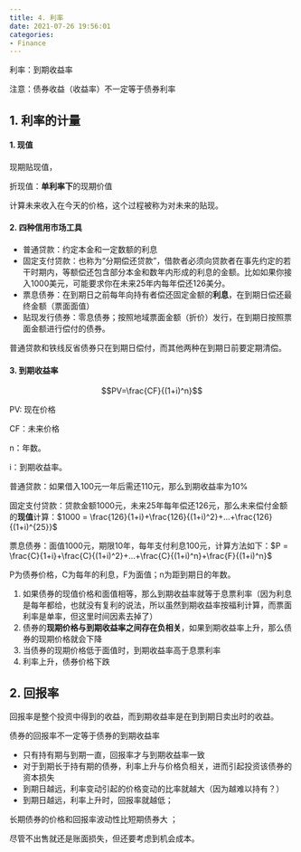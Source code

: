 ```yaml
---
title: 4. 利率
date: 2021-07-26 19:56:01
categories:
- Finance
---
```

利率：到期收益率

注意：债券收益（收益率）不一定等于债券利率



## 1. 利率的计量

#### 1. 现值

现期贴现值，

折现值：**单利率下**的现期价值

计算未来收入在今天的价格，这个过程被称为对未来的贴现。

#### 2. 四种信用市场工具

- 普通贷款：约定本金和一定数额的利息
- 固定支付贷款：也称为“分期偿还贷款”，借款者必须向贷款者在事先约定的若干时期内，等额偿还包含部分本金和数年内形成的利息的金额。比如如果你接入1000美元，可能要求你在未来25年内每年偿还126美分。
- 票息债券：在到期日之前每年向持有者偿还固定金额的**利息**，在到期日偿还最终金额（票面面值）
- 贴现发行债券：零息债券；按照地域票面金额（折价）发行，在到期日按照票面金额进行偿付的债券。

普通贷款和铁线反省债券只在到期日偿付，而其他两种在到期日前要定期清偿。



#### 3. 到期收益率

$$PV=\frac{CF}{(1+i)^n}$$

PV: 现在价格

CF：未来价格

n：年数。

i：到期收益率。

普通贷款：如果借入100元一年后需还110元，那么到期收益率为10%

固定支付贷款：贷款金额1000元，未来25年每年偿还126元，那么未来偿付金额的**现值**计算：$1000 = \frac{126}{1+i}+\frac{126}{(1+i)^2}+...+\frac{126}{(1+i)^{25}}$

票息债券：面值1000元，期限10年，每年支付利息100元，计算方法如下：$P = \frac{C}{1+i}+\frac{C}{(1+i)^2}+...+\frac{C}{(1+i)^n}+\frac{F}{(1+i)^n}$

P为债券价格，C为每年的利息，F为面值；n为距到期日的年数。

1. 如果债券的现值价格和面值相等，那么到期收益率就等于息票利率（因为利息是每年都给，也就没有复利的说法，所以虽然到期收益率按福利计算，而票面利率是单率，但这里时间因素去掉了）
2. 债券的**现期价格与到期收益率之间存在负相关**，如果到期收益率上升，那么债券的现期价格就会下降
3. 当债券的现期价格低于面值时，到期收益率高于息票利率
4. 利率上升，债券价格下跌



## 2. 回报率

回报率是整个投资中得到的收益，而到期收益率是在到到期日卖出时的收益。

债券的回报率不一定等于债券的到期收益率

- 只有持有期与到期一直，回报率才与到期收益率一致
- 对于到期长于持有期的债券，利率上升与价格负相关，进而引起投资该债券的资本损失
- 到期日越远，利率变动引起的价格变动的比率就越大（因为越难以持有？）
- 到期日越远，利率上升时，回报率就越低；

长期债券的价格和回报率波动性比短期债券大 ；

尽管不出售就还是账面损失，但还要考虑到机会成本。